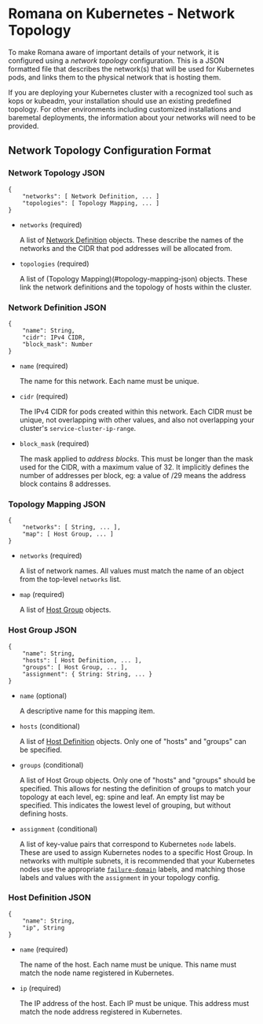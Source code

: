 # Romana on Kubernetes - Network Topology

To make Romana aware of important details of your network, it is configured using a _network topology_ configuration.
This is a JSON formatted file that describes the network(s) that will be used for Kubernetes pods, and links them to the physical network that is hosting them.

If you are deploying your Kubernetes cluster with a recognized tool such as kops or kubeadm, your installation should use an existing predefined topology.
For other environments including customized installations and baremetal deployments, the information about your networks will need to be provided.

## Network Topology Configuration Format

### Network Topology JSON

```json5
{
    "networks": [ Network Definition, ... ]
    "topologies": [ Topology Mapping, ... ]
}
```

* `networks` (required)

  A list of [Network Definition](#network-definition-json) objects. These describe the names of the networks and the CIDR that pod addresses will be allocated from.

* `topologies` (required)

  A list of (Topology Mapping)(#topology-mapping-json) objects. These link the network definitions and the topology of hosts within the cluster.

### Network Definition JSON

```json5
{
    "name": String,
    "cidr": IPv4 CIDR,
    "block_mask": Number
}
```

* `name` (required)

  The name for this network. Each name must be unique.

* `cidr` (required)
  
  The IPv4 CIDR for pods created within this network. Each CIDR must be unique, not overlapping with other values, and also not overlapping your cluster's `service-cluster-ip-range`.

* `block_mask` (required)

  The mask applied to _address blocks_. This must be longer than the mask used for the CIDR, with a maximum value of 32.
  It implicitly defines the number of addresses per block, eg: a value of /29 means the address block contains 8 addresses.

### Topology Mapping JSON

```json5
{
    "networks": [ String, ... ],
    "map": [ Host Group, ... ]
}
```

* `networks` (required)

  A list of network names. All values must match the name of an object from the top-level `networks` list.

* `map` (required)

  A list of [Host Group](#host-group-json) objects.

### Host Group JSON

```json5
{
    "name": String,
    "hosts": [ Host Definition, ... ],
    "groups": [ Host Group, ... ],
    "assignment": { String: String, ... }
}
```

* `name` (optional)

  A descriptive name for this mapping item.

* `hosts` (conditional)

  A list of [Host Definition](#host-definition-json) objects. Only one of "hosts" and "groups" can be specified.

* `groups` (conditional)

  A list of Host Group objects. Only one of "hosts" and "groups" should be specified.
  This allows for nesting the definition of groups to match your topology at each level, eg: spine and leaf.
  An empty list may be specified. This indicates the lowest level of grouping, but without defining hosts.

* `assignment` (conditional)

  A list of key-value pairs that correspond to Kubernetes `node` labels. These are used to assign Kubernetes nodes to a specific Host Group.
  In networks with multiple subnets, it is recommended that your Kubernetes nodes use the appropriate [`failure-domain`](https://kubernetes.io/docs/reference/labels-annotations-taints/) labels, and matching those labels and values with the `assignment` in your topology config.

### Host Definition JSON

```json5
{
    "name": String,
    "ip", String
}
```

* `name` (required)

  The name of the host. Each name must be unique. This name must match the node name registered in Kubernetes.

* `ip` (required)

  The IP address of the host. Each IP must be unique. This address must match the node address registered in Kubernetes.

